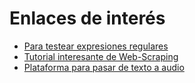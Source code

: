 # Enlaces de interés

* [Para testear expresiones regulares](https://regex101.com/)
* [Tutorial interesante de Web-Scraping](https://www.dataquest.io/blog/web-scraping-beautifulsoup/)
* [Plataforma para pasar de texto a audio](https://www.texttomp3.online/)

